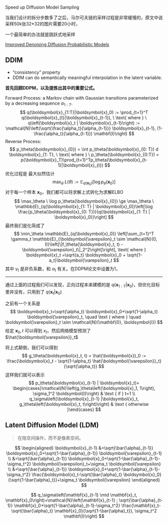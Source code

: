 Speed up Diffusion Model Sampling



当我们设计的拆分步数多了之后，马尔可夫链的采样过程是非常缓慢的，原文中说采样50k张32*32的图片需要20小时，



一个最简单的办法就是跳跃式地采样

[Improved Denoising Diffusion Probabilistic Models](https://arxiv.org/abs/2102.09672)






## DDIM

- “consistency” property
- DDIM can do semantically meaningful interpolation in the latent variable.



**首先回顾DDPM，以及提炼出其中的重要公式。**



Forward Process: a Markov chain with Gaussian transitions parameterized by a decreasing sequence $\alpha_{1:T}$.
$$
q(\boldsymbol{x}_{1:T}|\boldsymbol{x}_0) := \prod_{t=1}^T q(\boldsymbol{x}_{t}|\boldsymbol{x}_{t-1}), \ \text{ where } \ q\left(\boldsymbol{x}_t | \boldsymbol{x}_{t-1}\right) := \mathcal{N}\left(\sqrt{\frac{\alpha_t}{\alpha_{t-1}}} \boldsymbol{x}_{t-1}, (1-\frac{\alpha_t}{\alpha_{t-1}}) \mathbf{I}\right)
$$
Reverse Process: 
$$
p_\theta(\boldsymbol{x}_{0}) = \int p_\theta(\boldsymbol{x}_{0: T}) d \boldsymbol{x}_{1: T}, \ \text{ where } \ p_\theta(\boldsymbol{x}_{0:T}) = p(\boldsymbol{x}_T)\prod_{t=1}^Tp_\theta(\boldsymbol{x}_{t-1}|\boldsymbol{x}_{t})
$$
优化过程是 最大似然估计
$$
\max_\theta \ L(\theta) := \mathbb{E}_{q(\boldsymbol{x}_0)}\left[\log p_\theta(\boldsymbol{x}_{0}) \right]
$$
对于每一个样本 $\boldsymbol{x}_0$，我们都可以将求解上式转化为求解ELBO
$$
\max_\theta \ \log p_\theta(\boldsymbol{x}_{0}) \ge \max_\theta \ \mathbb{E}_{q(\boldsymbol{x}_{1: T} | \boldsymbol{x}_0)}\left[\log \frac{p_\theta(\boldsymbol{x}_{0: T})}{q(\boldsymbol{x}_{1: T} | \boldsymbol{x}_0)}\right] 
$$
最终我们是化简成了
$$
\min_\theta \mathbb{E}_{q(\boldsymbol{x}_0)} \left[\sum_{t=1}^T \gamma_t \mathbb{E}_{\boldsymbol{\varepsilon}_t \sim \mathcal{N}(0, I)}\left[\|f_\theta(\boldsymbol{x}_t, t)  - \boldsymbol{\varepsilon}_t\|_2^2\right]\right], \text{ where } \boldsymbol{x}_t =\sqrt{a_t} \boldsymbol{x}_0 + \sqrt{1- a_t}\boldsymbol{\varepsilon}_t
$$
其中 $\gamma_t$ 是非负系数，和 $\alpha_t$ 有关。在DDPM论文中设置为1，



---



通过上面的过程我们可以发现，正向过程本来建模的是 $q(\boldsymbol{x}_{1:T}|\boldsymbol{x}_0)$，但优化目标里并没有，只用到了 $q(\boldsymbol{x}_t|\boldsymbol{x}_0)$



之前有一个关系是
$$
\boldsymbol{x}_t=\sqrt{\alpha_t} \boldsymbol{x}_0+\sqrt{1-\alpha_t} \boldsymbol{\varepsilon}_t, \quad \text { where } \quad \boldsymbol{\varepsilon}_t \sim \mathcal{N}(\mathbf{0}, \boldsymbol{I})
$$
给定 $\boldsymbol{x}_0, t$ 可以得到 $x_t$，然后网络模型预测了 $\hat{\boldsymbol{\varepsilon}}_t$ 

将上式颠倒，我们可以得到
$$
g_\theta(\boldsymbol{x}_t, t) = \hat{\boldsymbol{x}}_0 := \frac{\boldsymbol{x}_t - \sqrt{1-\alpha_t} \hat{\boldsymbol{\varepsilon}}_t}{\sqrt{\alpha_t}}
$$
这样我们就可以表示
$$
p_\theta(\boldsymbol{x}_{t-1} | \boldsymbol{x}_t)= \begin{cases}\mathcal{N}\left(g_\theta\left(\boldsymbol{x}_1, 1\right), \sigma_1^2 \boldsymbol{I}\right) & \text { if } t=1 \\ q_\sigma\left(\boldsymbol{x}_{t-1} |\boldsymbol{x}_t, g_\theta\left(\boldsymbol{x}_t, t\right)\right) & \text { otherwise }\end{cases}
$$








## Latent Diffusion Model (LDM)

> 在隐空间操作，而不是像素空间。

$$
\begin{aligned}
    \boldsymbol{x}_{t-1} &=\sqrt{\bar{\alpha}_{t-1}} \boldsymbol{x}_0+\sqrt{1-\bar{\alpha}_{t-1}} \boldsymbol{\varepsilon}_{t-1} \\
    &=\sqrt{\bar{\alpha}_{t-1}} \boldsymbol{x}_0+\sqrt{1-\bar{\alpha}_{t-1}-\sigma_t^2} \boldsymbol{\varepsilon}_t+\sigma_t \boldsymbol{\varepsilon} \\
    &=\sqrt{\bar{\alpha}_{t-1}} \boldsymbol{x}_0+\sqrt{1-\bar{\alpha}_{t-1}-\sigma_t^2} \frac{\boldsymbol{x}_t-\sqrt{\bar{\alpha}_t} \boldsymbol{x}_0}{\sqrt{1-\bar{\alpha}_t}}+\sigma_t \boldsymbol{\varepsilon}
\end{aligned}
$$






$$
q_\sigma\left(\mathbf{x}_{t-1} \mid \mathbf{x}_t, \mathbf{x}_0\right)=\mathcal{N}\left(\mathbf{x}_{t-1} ; \sqrt{\bar{\alpha}_{t-1}} \mathbf{x}_0+\sqrt{1-\bar{\alpha}_{t-1}-\sigma_t^2} \frac{\mathbf{x}_t-\sqrt{\bar{\alpha}_t} \mathbf{x}_0}{\sqrt{1-\bar{\alpha}_t}}, \sigma_t^2 \mathbf{I}\right)
$$
